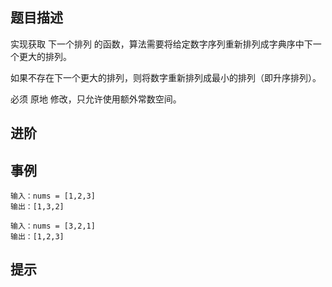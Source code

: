 ## 题目描述

实现获取 下一个排列 的函数，算法需要将给定数字序列重新排列成字典序中下一个更大的排列。

如果不存在下一个更大的排列，则将数字重新排列成最小的排列（即升序排列）。

必须 原地 修改，只允许使用额外常数空间。

## 进阶

## 事例

```
输入：nums = [1,2,3]
输出：[1,3,2]
```

```
输入：nums = [3,2,1]
输出：[1,2,3]
```

## 提示
